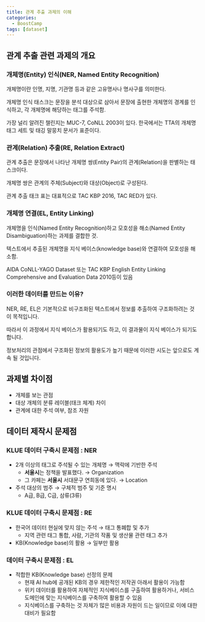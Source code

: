 ```yaml
---
title: 관계 추출 과제의 이해
categories:
  - BoostCamp
tags: [dataset]
---
```

## 관계 추출 관련 과제의 개요

### 개체명(Entity) 인식(NER, Named Entity Recognition)

개체명이란 인명, 지명, 기관명 등과 같은 고유명사나 명사구를 의미한다.

개체명 인식 태스크는 문장을 분석 대상으로 삼아서 문장에 출현한 개체명의 경계를 인식하고, 각 개체명에 해당하는 태그를 주석함.

가장 널리 알려진 챌린지는 MUC-7, CoNLL 2003이 있다. 한국에서는 TTA의 개체명 태그 세트 및 태깅 말뭉치 문서가 표준이다.

### 관계(Relation) 추출(RE, Relation Extract)

관계 추출은 문장에서 나타난 개체명 쌍(Entity Pair)의 관계(Relation)을 판별하는 태스크이다.

개체명 쌍은 관계의 주체(Subject)와 대상(Object)로 구성된다.

관계 추출 태크 표는 대표적으로 TAC KBP 2016, TAC RED가 있다.

### 개체명 연결(EL, Entity Linking)

개체명을 인식(Named Entity Recognition)하고 모호성을 해소(Named Entity Disambiguation)하는 과제를 결합한 것.

텍스트에서 추출된 개체명을 지식 베이스(knowledge base)와 연결하여 모호성을 해소함.

AIDA CoNLL-YAGO Dataset 또는 TAC KBP English Entity Linking Comprehensive and Evaluation Data 2010등이 있음

### 이러한 데이터를 만드는 이유?

NER, RE, EL은 기본적으로 비구조화된 텍스트에서 정보를 추출하여 구조화하려는 것이 목적입니다.

따라서 이 과정에서 지식 베이스가 활용되기도 하고, 이 결과물이 지식 베이스가 되기도 합니다.

정보처리의 관점에서 구조화된 정보의 활용도가 높기 때문에 이러한 시도는 앞으로도 계속 될 것입니다.

## 과제별 차이점

- 개체를 보는 관점
- 대상 개체의 분류 레이블(태크 체계) 차이
- 관계에 대한 주석 여부, 참조 자원

## 데이터 제작시 문제점

### KLUE 데이터 구축시 문제점 : NER

- 2개 이상의 태그로 주석될 수 있는 개체명 → 맥락에 기반한 주석
    - **서울시**는 정책을 발표했다. → Organization
    - 그 카페는 **서울시** 서대문구 연희동에 있다. → Location
- 주석 대상의 범주 → 구체적 범주 및 기준 명시
    - A급, B급, C급, 삼류(3류)

### KLUE 데이터 구축시 문제점 : RE

- 한국어 데이터 현실에 맞지 않는 주석 → 태그 통폐합 및 추가
    - 지역 관련 태그 통합, 사람, 기관의 작품 및 생산물 관련 태그 추가
- KB(Knowledge base)의 활용 → 일부만 활용

### 데이터 구축시 문제점 : EL

- 적합한 KB(Knowledge base) 선정의 문제
    - 현재 AI hub에 공개된 KB의 경우 제한적인 저작권 아래서 활용이 가능함
    - 위키 데이터를 활용하여 자체적인 지식베이스를 구출하여 활용하거나, 서비스 도메인에 맞는 지식베이스를 구축하여 활용할 수 있음
    - 지식베이스를 구축하는 것 자체가 많은 비용과 자원이 드는 일이므로 이에 대한 대비가 필요함